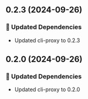 



## 0.2.3 (2024-09-26)


### 🧱 Updated Dependencies

- Updated cli-proxy to 0.2.3





## 0.2.0 (2024-09-26)


### 🧱 Updated Dependencies

- Updated cli-proxy to 0.2.0